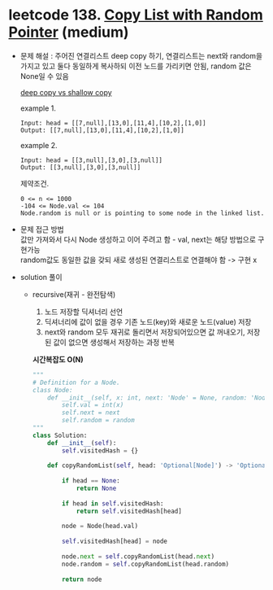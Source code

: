 # leetcode 138. [Copy List with Random Pointer](https://leetcode.com/problems/copy-list-with-random-pointer/) (medium)

* 문제 해설 : 주어진 연결리스트 deep copy 하기, 연결리스트는 next와 random을 가지고 있고 둘다 동일하게 복사하되 이전 노드를 가리키면 안됨, random 값은 None일 수 있음
  
  [deep copy vs shallow copy](https://hongl.tistory.com/m/274)
  
  example 1.
  ```text
  Input: head = [[7,null],[13,0],[11,4],[10,2],[1,0]]
  Output: [[7,null],[13,0],[11,4],[10,2],[1,0]]
  ```
  
  example 2.
  ```text
  Input: head = [[3,null],[3,0],[3,null]]
  Output: [[3,null],[3,0],[3,null]]
  ```
  
  제약조건.
  ```text
  0 <= n <= 1000
  -104 <= Node.val <= 104
  Node.random is null or is pointing to some node in the linked list.
  ```
  
* 문제 접근 방법  
  값만 가져와서 다시 Node 생성하고 이어 주려고 함 - val, next는 해당 방법으로 구현가능  
  random값도 동일한 값을 갖되 새로 생성된 연결리스트로 연결해야 함 -> 구현 x
 
* solution 풀이 
  - recursive(재귀 - 완전탐색)
    1. 노드 저장할 딕셔너리 선언
    1. 딕셔너리에 값이 없을 경우 기존 노드(key)와 새로운 노드(value) 저장
    1. next와 random 모두 재귀로 돌리면서 저장되어있으면 값 꺼내오기, 저장된 값이 없으면 생성해서 저장하는 과정 반복
    
    **시간복잡도 O(N)** 
    
    ```python
    """
    # Definition for a Node.
    class Node:
        def __init__(self, x: int, next: 'Node' = None, random: 'Node' = None):
            self.val = int(x)
            self.next = next
            self.random = random
    """
    class Solution:
        def __init__(self):
            self.visitedHash = {}
            
        def copyRandomList(self, head: 'Optional[Node]') -> 'Optional[Node]':
            
            if head == None:
                return None
            
            if head in self.visitedHash:
                return self.visitedHash[head]
            
            node = Node(head.val)
            
            self.visitedHash[head] = node
            
            node.next = self.copyRandomList(head.next)
            node.random = self.copyRandomList(head.random)
            
            return node
    ```